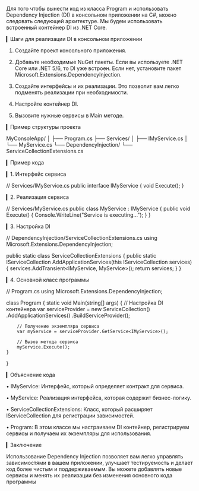 Для того чтобы вынести код из класса Program и использовать Dependency Injection (DI) в консольном приложении на C#, можно следовать следующей архитектуре. Мы будем использовать встроенный контейнер DI из .NET Core.

▎Шаги для реализации DI в консольном приложении

1. Создайте проект консольного приложения.

2. Добавьте необходимые NuGet пакеты. Если вы используете .NET Core или .NET 5/6, то DI уже встроен. Если нет, установите пакет Microsoft.Extensions.DependencyInjection.

3. Создайте интерфейсы и их реализации. Это позволит вам легко подменять реализации при необходимости.

4. Настройте контейнер DI.

5. Вызовите нужные сервисы в Main методе.

▎Пример структуры проекта

MyConsoleApp/
│
├── Program.cs
├── Services/
│   ├── IMyService.cs
│   └── MyService.cs
└── DependencyInjection/
    └── ServiceCollectionExtensions.cs


▎Пример кода

▎1. Интерфейс сервиса

// Services/IMyService.cs
public interface IMyService
{
    void Execute();
}


▎2. Реализация сервиса

// Services/MyService.cs
public class MyService : IMyService
{
    public void Execute()
    {
        Console.WriteLine("Service is executing...");
    }
}


▎3. Настройка DI

// DependencyInjection/ServiceCollectionExtensions.cs
using Microsoft.Extensions.DependencyInjection;

public static class ServiceCollectionExtensions
{
    public static IServiceCollection AddApplicationServices(this IServiceCollection services)
    {
        services.AddTransient<IMyService, MyService>();
        return services;
    }
}


▎4. Основной класс программы

// Program.cs
using Microsoft.Extensions.DependencyInjection;

class Program
{
    static void Main(string[] args)
    {
        // Настройка DI контейнера
        var serviceProvider = new ServiceCollection()
            .AddApplicationServices()
            .BuildServiceProvider();

        // Получение экземпляра сервиса
        var myService = serviceProvider.GetService<IMyService>();

        // Вызов метода сервиса
        myService.Execute();
    }
}


▎Объяснение кода

• IMyService: Интерфейс, который определяет контракт для сервиса.

• MyService: Реализация интерфейса, которая содержит бизнес-логику.

• ServiceCollectionExtensions: Класс, который расширяет IServiceCollection для регистрации зависимостей.

• Program: В этом классе мы настраиваем DI контейнер, регистрируем сервисы и получаем их экземпляры для использования.

▎Заключение

Использование Dependency Injection позволяет вам легко управлять зависимостями в вашем приложении, улучшает тестируемость и делает код более чистым и поддерживаемым. Вы можете добавлять новые сервисы и менять их реализации без изменения основного кода программы

